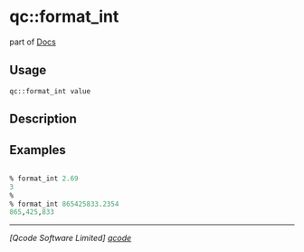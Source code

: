 qc::format_int
==============

part of [Docs](../index.md)

Usage
-----
`qc::format_int value`

Description
-----------


Examples
--------
```tcl

% format_int 2.69
3
%
% format_int 865425833.2354
865,425,833

```

----------------------------------
*[Qcode Software Limited] [qcode]*

[qcode]: http://www.qcode.co.uk "Qcode Software"